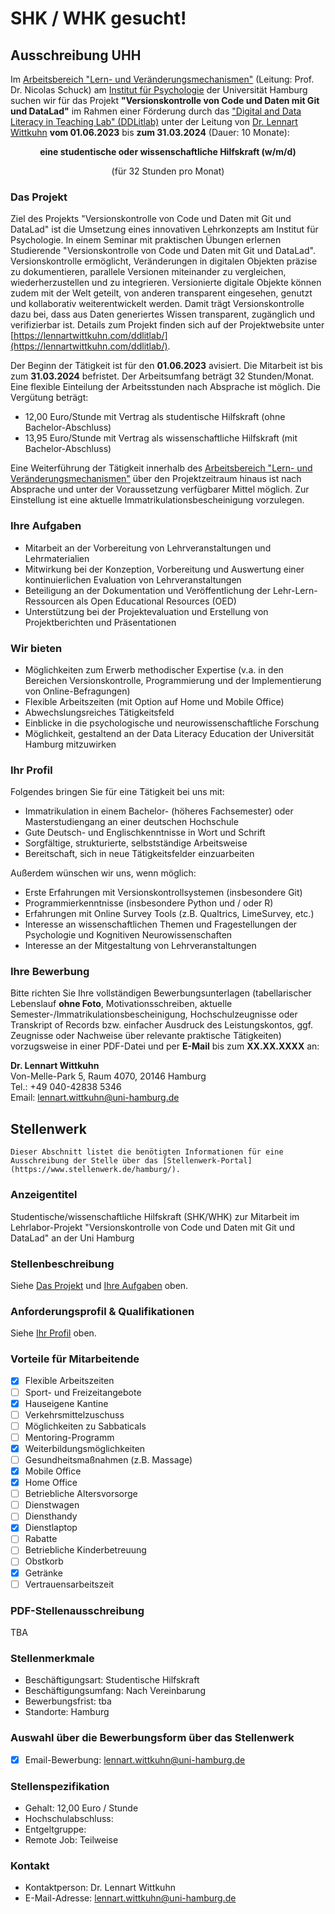# SHK / WHK gesucht!

## Ausschreibung UHH

Im [Arbeitsbereich "Lern- und Veränderungsmechanismen"](https://www.psy.uni-hamburg.de/arbeitsbereiche/lern-und-veraenderungsmechanismen.html) (Leitung: Prof. Dr. Nicolas Schuck) am [Institut für Psychologie](https://www.psy.uni-hamburg.de/) der Universität Hamburg  suchen wir für das Projekt **"Versionskontrolle von Code und Daten mit Git und DataLad"** im Rahmen einer Förderung durch das ["Digital and Data Literacy in Teaching Lab" (DDLitlab)](https://www.isa.uni-hamburg.de/ddlitlab/data-literacy-lehrlabor/projektfoerderung.html) unter der Leitung von [Dr. Lennart Wittkuhn](https://lennartwittkuhn.com/) **vom 01.06.2023** bis **zum 31.03.2024** (Dauer: 10 Monate):

<p style="text-align: center;"><b>eine studentische oder wissenschaftliche Hilfskraft (w/m/d)</b></p>
<p style="text-align: center;">(für 32 Stunden pro Monat)</p>

### Das Projekt

Ziel des Projekts "Versionskontrolle von Code und Daten mit Git und DataLad" ist die Umsetzung eines innovativen Lehrkonzepts am Institut für Psychologie.
In einem Seminar mit praktischen Übungen erlernen Studierende "Versionskontrolle von Code und Daten mit Git und DataLad".
Versionskontrolle ermöglicht, Veränderungen in digitalen Objekten präzise zu dokumentieren, parallele Versionen miteinander zu vergleichen, wiederherzustellen und zu integrieren.
Versionierte digitale Objekte können zudem mit der Welt geteilt, von anderen transparent eingesehen, genutzt und kollaborativ weiterentwickelt werden.
Damit trägt Versionskontrolle dazu bei, dass aus Daten generiertes Wissen transparent, zugänglich und verifizierbar ist.
Details zum Projekt finden sich auf der Projektwebsite unter [https://lennartwittkuhn.com/ddlitlab/](https://lennartwittkuhn.com/ddlitlab/).

Der Beginn der Tätigkeit ist für den **01.06.2023** avisiert.
Die Mitarbeit ist bis zum **31.03.2024** befristet.
Der Arbeitsumfang beträgt 32 Stunden/Monat.
Eine flexible Einteilung der Arbeitsstunden nach Absprache ist möglich.
Die Vergütung beträgt:

- 12,00 Euro/Stunde mit Vertrag als studentische Hilfskraft (ohne Bachelor-Abschluss)
- 13,95 Euro/Stunde mit Vertrag als wissenschaftliche Hilfskraft (mit Bachelor-Abschluss)

Eine Weiterführung der Tätigkeit innerhalb des [Arbeitsbereich "Lern- und Veränderungsmechanismen"](https://www.psy.uni-hamburg.de/arbeitsbereiche/lern-und-veraenderungsmechanismen.html) über den Projektzeitraum hinaus ist nach Absprache und unter der Voraussetzung verfügbarer Mittel möglich.
Zur Einstellung ist eine aktuelle Immatrikulationsbescheinigung vorzulegen.

### Ihre Aufgaben

- Mitarbeit an der Vorbereitung von Lehrveranstaltungen und Lehrmaterialien
- Mitwirkung bei der Konzeption, Vorbereitung und Auswertung einer kontinuierlichen Evaluation von Lehrveranstaltungen
- Beteiligung an der Dokumentation und Veröffentlichung der Lehr-Lern-Ressourcen als Open Educational Resources (OED)
- Unterstützung bei der Projektevaluation und Erstellung von Projektberichten und Präsentationen

### Wir bieten

- Möglichkeiten zum Erwerb methodischer Expertise (v.a. in den Bereichen Versionskontrolle, Programmierung und der Implementierung von Online-Befragungen)
- Flexible Arbeitszeiten (mit Option auf Home und Mobile Office)
- Abwechslungsreiches Tätigkeitsfeld
- Einblicke in die psychologische und neurowissenschaftliche Forschung
- Möglichkeit, gestaltend an der Data Literacy Education der Universität Hamburg mitzuwirken

### Ihr Profil

Folgendes bringen Sie für eine Tätigkeit bei uns mit:

- Immatrikulation in einem Bachelor- (höheres Fachsemester) oder Masterstudiengang an einer deutschen Hochschule
- Gute Deutsch- und Englischkenntnisse in Wort und Schrift
- Sorgfältige, strukturierte, selbstständige Arbeitsweise
- Bereitschaft, sich in neue Tätigkeitsfelder einzuarbeiten

Außerdem wünschen wir uns, wenn möglich:

- Erste Erfahrungen mit Versionskontrollsystemen (insbesondere Git)
- Programmierkenntnisse (insbesondere Python und / oder R)
- Erfahrungen mit Online Survey Tools (z.B. Qualtrics, LimeSurvey, etc.)
- Interesse an wissenschaftlichen Themen und Fragestellungen der Psychologie und Kognitiven Neurowissenschaften
- Interesse an der Mitgestaltung von Lehrveranstaltungen

### Ihre Bewerbung

Bitte richten Sie Ihre vollständigen Bewerbungsunterlagen (tabellarischer Lebenslauf **ohne Foto**, Motivationsschreiben, aktuelle Semester-/Immatrikulationsbescheinigung, Hochschulzeugnisse oder Transkript of Records bzw. einfacher Ausdruck des Leistungskontos, ggf. Zeugnisse oder Nachweise über relevante praktische Tätigkeiten) vorzugsweise in einer PDF-Datei und per **E-Mail** bis zum **XX.XX.XXXX** an:

**Dr. Lennart Wittkuhn**</br>
Von-Melle-Park 5, Raum 4070, 20146 Hamburg</br>
Tel.: +49 040-42838 5346</br>
Email: [lennart.wittkuhn@uni-hamburg.de](mailto:lennart.wittkuhn@uni-hamburg.de)

## Stellenwerk

```{note}
Dieser Abschnitt listet die benötigten Informationen für eine Ausschreibung der Stelle über das [Stellenwerk-Portal](https://www.stellenwerk.de/hamburg/).
```

### Anzeigentitel

Studentische/wissenschaftliche Hilfskraft (SHK/WHK) zur Mitarbeit im Lehrlabor-Projekt "Versionskontrolle von Code und Daten mit Git und DataLad" an der Uni Hamburg

### Stellenbeschreibung

Siehe [Das Projekt](#das-projekt) und [Ihre Aufgaben](#ihre-aufgaben) oben.

### Anforderungsprofil & Qualifikationen

Siehe [Ihr Profil](#ihr-profil) oben.

### Vorteile für Mitarbeitende

- [x] Flexible Arbeitszeiten
- [ ] Sport- und Freizeitangebote
- [x] Hauseigene Kantine
- [ ] Verkehrsmittelzuschuss
- [ ] Möglichkeiten zu Sabbaticals
- [ ] Mentoring-Programm
- [x] Weiterbildungsmöglichkeiten
- [ ] Gesundheitsmaßnahmen (z.B. Massage)
- [x] Mobile Office
- [x] Home Office
- [ ] Betriebliche Altersvorsorge
- [ ] Dienstwagen
- [ ] Diensthandy
- [x] Dienstlaptop
- [ ] Rabatte
- [ ] Betriebliche Kinderbetreuung
- [ ] Obstkorb
- [x] Getränke
- [ ] Vertrauensarbeitszeit

### PDF-Stellenausschreibung

TBA

### Stellenmerkmale

- Beschäftigungsart: Studentische Hilfskraft
- Beschäftigungsumfang: Nach Vereinbarung
- Bewerbungsfrist: tba
- Standorte: Hamburg

### Auswahl über die Bewerbungsform über das Stellenwerk

- [x] Email-Bewerbung: [lennart.wittkuhn@uni-hamburg.de](mailto:lennart.wittkuhn@uni-hamburg.de)

### Stellenspezifikation

- Gehalt: 12,00 Euro / Stunde
- Hochschulabschluss:
- Entgeltgruppe:
- Remote Job: Teilweise

### Kontakt

- Kontaktperson: Dr. Lennart Wittkuhn
- E-Mail-Adresse: [lennart.wittkuhn@uni-hamburg.de](mailto:lennart.wittkuhn@uni-hamburg.de)